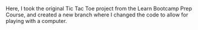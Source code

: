 Here, I took the original Tic Tac Toe project  from the Learn Bootcamp Prep Course, and created a new branch where I changed the code to allow for playing with a computer.
